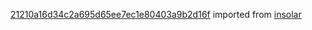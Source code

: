 [21210a16d34c2a695d65ee7ec1e80403a9b2d16f](https://github.com/insolar/insolar/commit/21210a16d34c2a695d65ee7ec1e80403a9b2d16f) imported from [insolar](https://github.com/insolar/insolar)
